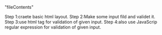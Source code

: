 "fileContents"

Step 1:craete basic html layout.
Step 2:Make some input fild and validet it.
Step 3:use html tag for validation of given input.
Step 4:also use JavaScrip regular expression for validation of given input.
